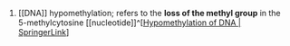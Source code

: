 1. [[DNA]] hypomethylation; refers to the **loss of the methyl group** in the 5-methylcytosine [[nucleotide]]^[[Hypomethylation of DNA | SpringerLink](https://link.springer.com/referenceworkentry/10.1007/978-3-642-16483-5_2923)]